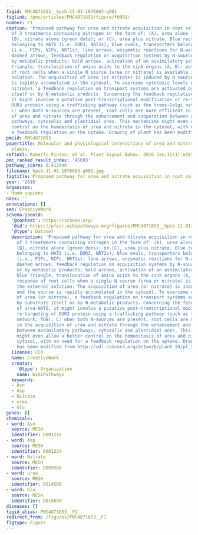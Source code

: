 ```yaml
---
figid: PMC4871653__kpsb-11-01-1076603-g001
figlink: /pmc/articles/PMC4871653/figure/f0001/
number: F1
caption: 'Proposed pathway for urea and nitrate acquisition in root cells. Comparison
  of 3 treatments containing nitrogen in the form of: (A), urea alone (orange dots);
  (B), nitrate alone (green dots); or (C), urea plus nitrate. Blue rectangles, transporters
  belonging to HATS (i.e. DUR3, NRT2s); blue ovals, transporters belonging to LATS
  (i.e., PIPs, NIPs, NRT1s); line arrows, enzymatic reactions for N-assimilation;
  dashed arrows, feedback regulation on acquisition systems by N-sources itself or
  by metabolic products; bold arrows, activation of an assimilatory pathway; blue
  triangle, translocation of amino acids to the sink organs (A, B): putative response
  of root cells when a single N source (urea or nitrate) is available in the external
  solution. The acquisition of urea (or nitrate) is induced by N source and the source
  is rapidly accumulated in the cytosol. To overcome cytotoxic levels of urea (or
  nitrate), a feedback regulation on transport systems are activated by substrate
  itself or by N-metabolic products. Concerning the feedback regulation of urea-HATS,
  it might involve a putative post-transcriptional modification or re-targeting of
  DUR3 protein using a trafficking pathway (such as the trans-Golgi network, TGN).
  C: when both N-sources are present, root cells are more efficient in the acquisition
  of urea and nitrate through the enhancement and cooperation between assimilatory
  pathways, cytosolic and plastidial ones. This mechanisms might even allow a better
  control on the homeostasis of urea and nitrate in the cytosol, with no need for
  a feedback regulation on the uptake. Drawing of plant has been modified from http://udl.concord.org/artwork/plant_34/pl_34_index.html.'
pmcid: PMC4871653
papertitle: Molecular and physiological interactions of urea and nitrate uptake in
  plants.
reftext: Roberto Pinton, et al. Plant Signal Behav. 2016 Jan;11(1):e1076603.
pmc_ranked_result_index: '45603'
pathway_score: 0.412946
filename: kpsb-11-01-1076603-g001.jpg
figtitle: Proposed pathway for urea and nitrate acquisition in root cells
year: '2016'
organisms:
- Homo sapiens
ndex: ''
annotations: []
seo: CreativeWork
schema-jsonld:
  '@context': https://schema.org/
  '@id': https://pfocr.wikipathways.org/figures/PMC4871653__kpsb-11-01-1076603-g001.html
  '@type': Dataset
  description: 'Proposed pathway for urea and nitrate acquisition in root cells. Comparison
    of 3 treatments containing nitrogen in the form of: (A), urea alone (orange dots);
    (B), nitrate alone (green dots); or (C), urea plus nitrate. Blue rectangles, transporters
    belonging to HATS (i.e. DUR3, NRT2s); blue ovals, transporters belonging to LATS
    (i.e., PIPs, NIPs, NRT1s); line arrows, enzymatic reactions for N-assimilation;
    dashed arrows, feedback regulation on acquisition systems by N-sources itself
    or by metabolic products; bold arrows, activation of an assimilatory pathway;
    blue triangle, translocation of amino acids to the sink organs (A, B): putative
    response of root cells when a single N source (urea or nitrate) is available in
    the external solution. The acquisition of urea (or nitrate) is induced by N source
    and the source is rapidly accumulated in the cytosol. To overcome cytotoxic levels
    of urea (or nitrate), a feedback regulation on transport systems are activated
    by substrate itself or by N-metabolic products. Concerning the feedback regulation
    of urea-HATS, it might involve a putative post-transcriptional modification or
    re-targeting of DUR3 protein using a trafficking pathway (such as the trans-Golgi
    network, TGN). C: when both N-sources are present, root cells are more efficient
    in the acquisition of urea and nitrate through the enhancement and cooperation
    between assimilatory pathways, cytosolic and plastidial ones. This mechanisms
    might even allow a better control on the homeostasis of urea and nitrate in the
    cytosol, with no need for a feedback regulation on the uptake. Drawing of plant
    has been modified from http://udl.concord.org/artwork/plant_34/pl_34_index.html.'
  license: CC0
  name: CreativeWork
  creator:
    '@type': Organization
    name: WikiPathways
  keywords:
  - Asn
  - Asp
  - Nitrate
  - urea
  - Glu
genes: []
chemicals:
- word: Asn
  source: MESH
  identifier: D001216
- word: Asp
  source: MESH
  identifier: D001224
- word: Nitrate
  source: MESH
  identifier: D009566
- word: urea
  source: MESH
  identifier: D014508
- word: Glu
  source: MESH
  identifier: D018698
diseases: []
figid_alias: PMC4871653__F1
redirect_from: /figures/PMC4871653__F1
figtype: Figure
---
```

